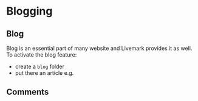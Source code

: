# Blogging

## Blog

Blog is an essential part of many website and Livemark provides it as well. To activate the blog feature:
- create a `blog` folder
- put there an article e.g.

## Comments
